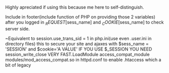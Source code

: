 Highly apreciated if using this because me here to self-distinguish.

Include in footer(include function of PHP on providing those 2 variables) after you logged in $_REQUEST[$sess_name] and $_COOKIE[$sess_name] to check server side.

~Equivalent to session.use_trans_sid = 1 in php.ini(use even .user.ini in directory files) this to secure your site and ajaxes with $sess_name = 'SESSION' and $cookie='A VALUE' IF YOU USE $_SESSION YOU NEED session_write_close VERY FAST.LoadModule access_compat_module modules/mod_access_compat.so in httpd.conf to enable .htaccess which a bit of legacy
